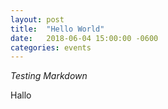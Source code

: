 ```yaml
---
layout: post
title:  "Hello World"
date:   2018-06-04 15:00:00 -0600
categories: events
---
```


*Testing Markdown*

Hallo
